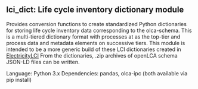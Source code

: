 ## lci_dict: Life cycle inventory dictionary module

Provides conversion functions to create standardized Python dictionaries for storing
life cycle inventory data corresponding to the olca-schema. This is a multi-tiered dictionary format with processes at
as the top-tier and process data and metadata elements on successive tiers.
This module is intended to be a more generic build of these LCI dictionaries created
in [ElectricityLCI](https://github.com/usepa/electricitylci)
From the dictionaries, .zip archives of openLCA schema JSON-LD files can be written.

Language: Python 3.x
Dependencies: pandas, olca-ipc (both available via pip install)








